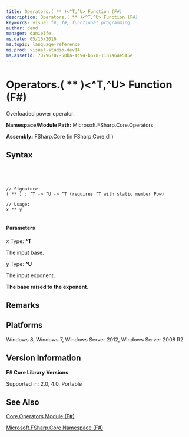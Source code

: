 ```yaml
---
title: Operators.( ** )<^T,^U> Function (F#)
description: Operators.( ** )<^T,^U> Function (F#)
keywords: visual f#, f#, functional programming
author: dend
manager: danielfe
ms.date: 05/16/2016
ms.topic: language-reference
ms.prod: visual-studio-dev14
ms.assetid: 70796707-50ba-4c94-b678-1187a6ae545e 
---
```


# Operators.( ** )<^T,^U> Function (F#)

Overloaded power operator.

**Namespace/Module Path:** Microsoft.FSharp.Core.Operators

**Assembly:** FSharp.Core (in FSharp.Core.dll)


## Syntax



```




// Signature:
( ** ) : ^T -> ^U -> ^T (requires ^T with static member Pow)

// Usage:
x ** y


```





#### Parameters
*x*
Type: **^T**


The input base.


*y*
Type: **^U**


The input exponent.



**The base raised to the exponent.**
## Remarks

## Platforms
Windows 8, Windows 7, Windows Server 2012, Windows Server 2008 R2


## Version Information
**F# Core Library Versions**

Supported in: 2.0, 4.0, Portable




## See Also
[Core.Operators Module &#40;F&#35;&#41;](Core.Operators-Module-%5BFSharp%5D.md)

[Microsoft.FSharp.Core Namespace &#40;F&#35;&#41;](Microsoft.FSharp.Core-Namespace-%5BFSharp%5D.md)

